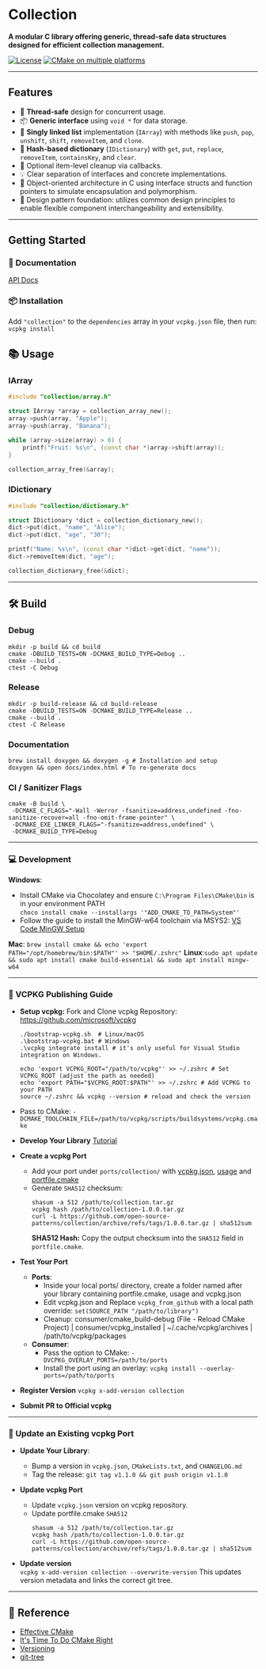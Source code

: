 # Collection

**A modular C library offering generic, thread-safe data structures designed for efficient collection management.**

[![License](https://img.shields.io/badge/license-BSD--3--Clause-blue.svg)](LICENSE)
[![CMake on multiple platforms](https://github.com/open-source-patterns/collection/actions/workflows/cmake-multi-platform.yml/badge.svg)](https://github.com/open-source-patterns/collection/actions/workflows/cmake-multi-platform.yml)

---

## Features

- 🧵 **Thread-safe** design for concurrent usage.
- 📦 **Generic interface** using `void *` for data storage.
- 🔁 **Singly linked list** implementation (`IArray`) with methods like `push`, `pop`, `unshift`, `shift`, `removeItem`, and `clone`.
- 🔑 **Hash-based dictionary** (`IDictionary`) with `get`, `put`, `replace`, `removeItem`, `containsKey`, and `clear`.
- 🧪 Optional item-level cleanup via callbacks.
- 💡 Clear separation of interfaces and concrete implementations.
- 🧩 Object-oriented architecture in C using interface structs and function pointers to simulate encapsulation and polymorphism.
- 🎯 Design pattern foundation: utilizes common design principles to enable flexible component interchangeability and extensibility.
---

## Getting Started

### 📖 Documentation 
[API Docs](https://open-source-patterns.github.io/collection)

### 📦 Installation
Add `"collection"` to the `dependencies` array in your `vcpkg.json` file, then run: `vcpkg install`

## 📚 Usage

### IArray

```c++
#include "collection/array.h"

struct IArray *array = collection_array_new();
array->push(array, "Apple");
array->push(array, "Banana");

while (array->size(array) > 0) {
    printf("Fruit: %s\n", (const char *)array->shift(array));
}

collection_array_free(&array);
```

### IDictionary

```c++
#include "collection/dictionary.h"

struct IDictionary *dict = collection_dictionary_new();
dict->put(dict, "name", "Alice");
dict->put(dict, "age", "30");

printf("Name: %s\n", (const char *)dict->get(dict, "name"));
dict->removeItem(dict, "age");

collection_dictionary_free(&dict);
```
---

## 🛠️ Build
### Debug
```shell
mkdir -p build && cd build
cmake -DBUILD_TESTS=ON -DCMAKE_BUILD_TYPE=Debug ..
cmake --build .
ctest -C Debug
```

### Release
```shell
mkdir -p build-release && cd build-release
cmake -DBUILD_TESTS=ON -DCMAKE_BUILD_TYPE=Release ..
cmake --build .
ctest -C Release
```
### Documentation
```shell
brew install doxygen && doxygen -g # Installation and setup
doxygen && open docs/index.html # To re-generate docs
```

### CI / Sanitizer Flags 
```shell
cmake -B build \
 -DCMAKE_C_FLAGS="-Wall -Werror -fsanitize=address,undefined -fno-sanitize-recover=all -fno-omit-frame-pointer" \
 -DCMAKE_EXE_LINKER_FLAGS="-fsanitize=address,undefined" \
 -DCMAKE_BUILD_TYPE=Debug
```
---

### 💻 Development
**Windows**:
* Install CMake via Chocolatey and ensure `C:\Program Files\CMake\bin` is in your environment PATH   
  `choco install cmake --installargs '"ADD_CMAKE_TO_PATH=System"'`
* Follow the guide to install the MinGW-w64 toolchain via MSYS2: [VS Code MinGW Setup](https://code.visualstudio.com/docs/cpp/config-mingw)

**Mac**: `brew install cmake && echo 'export PATH="/opt/homebrew/bin:$PATH"' >> "$HOME/.zshrc"`
**Linux**:`sudo apt update && sudo apt install cmake build-essential && sudo apt install mingw-w64`

---

### 🚀 VCPKG Publishing Guide

* **Setup vcpkg:**
  Fork and Clone vcpkg Repository: https://github.com/microsoft/vcpkg
 
  ```shell
  ./bootstrap-vcpkg.sh  # Linux/macOS  
  .\bootstrap-vcpkg.bat # Windows
  .\vcpkg integrate install # it's only useful for Visual Studio integration on Windows.
  
  echo 'export VCPKG_ROOT="/path/to/vcpkg"' >> ~/.zshrc # Set VCPKG_ROOT (adjust the path as needed)
  echo 'export PATH="$VCPKG_ROOT:$PATH"' >> ~/.zshrc # Add VCPKG to your PATH
  source ~/.zshrc && vcpkg --version # reload and check the version
  ```

* Pass to CMake: `-DCMAKE_TOOLCHAIN_FILE=/path/to/vcpkg/scripts/buildsystems/vcpkg.cmake`

* **Develop Your Library**  [Tutorial](https://learn.microsoft.com/en-us/vcpkg/get_started/get-started?pivots=shell-powershell)

* **Create a vcpkg Port**
  - Add your port under `ports/collection/` with [vcpkg.json](https://learn.microsoft.com/en-us/vcpkg/reference/vcpkg-json), [usage](https://learn.microsoft.com/en-us/vcpkg/maintainers/handling-usage-files) and [portfile.cmake](https://learn.microsoft.com/en-us/vcpkg/concepts/ports)
  - Generate `SHA512` checksum:
      ```shell
      shasum -a 512 /path/to/collection.tar.gz
      vcpkg hash /path/to/collection-1.0.0.tar.gz
      curl -L https://github.com/open-source-patterns/collection/archive/refs/tags/1.0.0.tar.gz | sha512sum
      ```
      **SHA512 Hash:** Copy the output checksum into the `SHA512` field in `portfile.cmake`.

* **Test Your Port**
  * **Ports**: 
    * Inside your local ports/ directory, create a folder named after your library containing portfile.cmake, usage and vcpkg.json
    * Edit vcpkg.json and Replace `vcpkg_from_github` with a local path override:
        `set(SOURCE_PATH "/path/to/library")`
    * Cleanup: consumer/cmake_build-debug (File - Reload CMake Project) | consumer/vcpkg_installed | ~/.cache/vcpkg/archives | /path/to/vcpkg/packages
  * **Consumer**:
    * Pass the option to CMake: `-DVCPKG_OVERLAY_PORTS=/path/to/ports`
    * Install the port using an overlay: `vcpkg install --overlay-ports=/path/to/ports` 

* **Register Version**
  `vcpkg x-add-version collection`
* **Submit PR to Official vcpkg**

---

### 🔄 Update an Existing vcpkg Port

* **Update Your Library**: 
  * Bump a version in `vcpkg.json`, `CMakeLists.txt`, and `CHANGELOG.md`
  * Tag the release: `git tag v1.1.0 && git push origin v1.1.0`

* **Update vcpkg Port**
  * Update `vcpkg.json` version on vcpkg repository.
  * Update portfile.cmake `SHA512`
    ```shell
    shasum -a 512 /path/to/collection.tar.gz
    vcpkg hash /path/to/collection-1.0.0.tar.gz
    curl -L https://github.com/open-source-patterns/collection/archive/refs/tags/1.0.0.tar.gz | sha512sum
    ```

* **Update version**  
  `vcpkg x-add-version collection --overwrite-version`
  This updates version metadata and links the correct git tree.
---

## 📌 Reference
* [Effective CMake](https://www.youtube.com/watch?v=rLopVhns4Zs)  
* [It's Time To Do CMake Right](https://pabloariasal.github.io/2018/02/19/its-time-to-do-cmake-right/) 
* [Versioning](https://github.com/MicrosoftDocs/vcpkg-docs/blob/main/vcpkg/contributing/maintainer-guide.md#versioning)
* [git-tree](https://learn.microsoft.com/en-us/vcpkg/maintainers/registries#obtain-git-tree-sha)  
